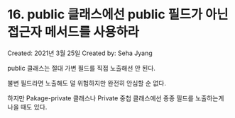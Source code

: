 # 16. public 클래스에선 public 필드가 아닌 접근자 메서드를 사용하라

Created: 2021년 3월 25일
Created by: Seha Jyang

public 클래스는 절대 가변 필드를 직접 노출해선 안 된다.

불변 필드라면 노출해도 덜 위험하지만 완전히 안심할 순 없다.

하지만 Pakage-private 클래스나 Private 중첩 클래스에선 종종 필드를 노출하는게 나을 때도 있다.